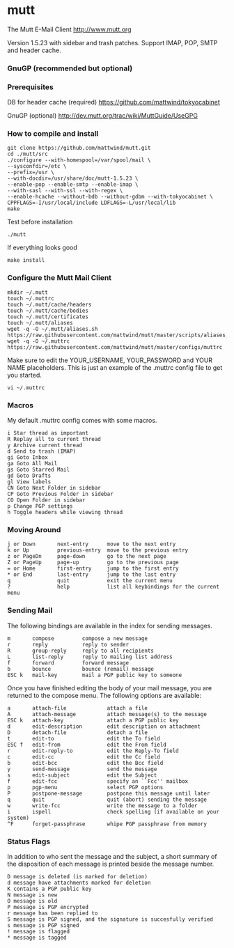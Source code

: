 # mutt
The Mutt E-Mail Client <http://www.mutt.org>

Version 1.5.23 with sidebar and trash patches. Support IMAP, POP, SMTP and header cache.

### GnuGP (recommended but optional)


### Prerequisites
DB for header cache (required) 
https://github.com/mattwind/tokyocabinet

GnuGP (optional)
http://dev.mutt.org/trac/wiki/MuttGuide/UseGPG

### How to compile and install

    git clone https://github.com/mattwind/mutt.git
    cd ./mutt/src
    ./configure --with-homespool=/var/spool/mail \
    --sysconfdir=/etc \
    --prefix=/usr \
    --with-docdir=/usr/share/doc/mutt-1.5.23 \
    --enable-pop --enable-smtp --enable-imap \
    --with-sasl --with-ssl --with-regex \
    --enable-hcache --without-bdb --without-gdbm --with-tokyocabinet \
    CPPFLAGS=-I/usr/local/include LDFLAGS=-L/usr/local/lib
    make

Test before installation
  
    ./mutt

If everything looks good
  
    make install

### Configure the Mutt Mail Client

    mkdir ~/.mutt
    touch ~/.muttrc
    touch ~/.mutt/cache/headers
    touch ~/.mutt/cache/bodies
    touch ~/.mutt/certificates
    touch ~/.mutt/aliases
    wget -q -O ~/.mutt/aliases.sh https://raw.githubusercontent.com/mattwind/mutt/master/scripts/aliases.sh
    wget -q -O ~/.muttrc https://raw.githubusercontent.com/mattwind/mutt/master/configs/muttrc

Make sure to edit the YOUR_USERNAME, YOUR_PASSWORD and YOUR NAME placeholders. This is just an example of the .muttrc config file to get you started. 

    vi ~/.muttrc

### Macros

My default .muttrc config comes with some macros.

    i Star thread as important
    R Replay all to current thread
    y Archive current thread
    d Send to trash (IMAP)
    gi Goto Inbox
    ga Goto All Mail
    gs Goto Starred Mail
    gd Goto Drafts
    gl View labels
    CN Goto Next Folder in sidebar
    CP Goto Previous Folder in sidebar
    CO Open Folder in sidebar
    p Change PGP settings
    h Toggle headers while viewing thread
    
### Moving Around

    j or Down       next-entry      move to the next entry
    k or Up         previous-entry  move to the previous entry
    z or PageDn     page-down       go to the next page
    Z or PageUp     page-up         go to the previous page
    = or Home       first-entry     jump to the first entry
    * or End        last-entry      jump to the last entry
    q               quit            exit the current menu
    ?               help            list all keybindings for the current menu

### Sending Mail

The following bindings are available in the index for sending messages.

    m       compose         compose a new message
    r       reply           reply to sender
    R       group-reply     reply to all recipients
    L       list-reply      reply to mailing list address
    f       forward         forward message
    b       bounce          bounce (remail) message
    ESC k   mail-key        mail a PGP public key to someone

Once you have finished editing the body of your mail message, you are returned to the compose menu. The following options are available:

    a       attach-file             attach a file
    A       attach-message          attach message(s) to the message
    ESC k   attach-key              attach a PGP public key
    d       edit-description        edit description on attachment
    D       detach-file             detach a file
    t       edit-to                 edit the To field
    ESC f   edit-from               edit the From field
    r       edit-reply-to           edit the Reply-To field
    c       edit-cc                 edit the Cc field
    b       edit-bcc                edit the Bcc field
    y       send-message            send the message
    s       edit-subject            edit the Subject
    f       edit-fcc                specify an ``Fcc'' mailbox
    p       pgp-menu                select PGP options
    P       postpone-message        postpone this message until later
    q       quit                    quit (abort) sending the message
    w       write-fcc               write the message to a folder
    i       ispell                  check spelling (if available on your system)
    ^F      forget-passphrase       whipe PGP passphrase from memory

### Status Flags

In addition to who sent the message and the subject, a short summary of the disposition of each message is printed beside the message number.

    D message is deleted (is marked for deletion)
    d message have attachments marked for deletion
    K contains a PGP public key
    N message is new
    O message is old
    P message is PGP encrypted
    r message has been replied to
    S message is PGP signed, and the signature is succesfully verified
    s message is PGP signed
    ! message is flagged
    * message is tagged


